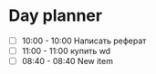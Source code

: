 

# Day planner

- [ ] 10:00 - 10:00 Написать реферат
- [ ] 11:00 - 11:00 купить wd
- [ ] 08:40 - 08:40 New item